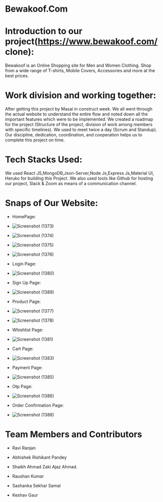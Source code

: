 # Bewakoof.Com
# Introduction to our project(https://www.bewakoof.com/ clone):

Bewakoof is an Online Shopping site for Men and Women Clothing. Shop from a wide range of T-shirts, Mobile Covers, Accessories and more at the best prices.


# Work division and working together:

After getting this project by Masai in construct week. We all went through the actual website to understand the entire flow and noted down all the important features which were to be implemented. We created a roadmap for the project (Structure of the project, division of work among members with specific timelines). We used to meet twice a day (Scrum and Standup). Our discipline, dedication, coordination, and cooperation helps us to complete this project on time.

# Tech Stacks Used:
We used React JS,MongoDB,Json-Server,Node Js,Express Js,Material UI, Heruko for building this Project .We also used tools like Github for hosting our project, Slack & Zoom as means of a communication channel.


# Snaps of Our Website:

* HomePage:
* ![Screenshot (1373)](https://user-images.githubusercontent.com/91020498/167461867-274f2bb9-4541-45b7-ae48-dc34e93f938d.png)

* ![Screenshot (1374)](https://user-images.githubusercontent.com/91020498/167461902-e8dd5ad3-be6b-4ad6-844c-76cfc3ffe6f0.png)

* ![Screenshot (1375)](https://user-images.githubusercontent.com/91020498/167461940-a1a25db2-166e-4f3b-8984-0d8c9a165cb7.png)

* ![Screenshot (1376)](https://user-images.githubusercontent.com/91020498/167461972-3fece788-d4c8-47ca-971b-d581a77bdc7d.png)


* Login Page: 
* ![Screenshot (1380)](https://user-images.githubusercontent.com/91020498/167462020-ce5271ec-5427-40be-8cf9-b8b26292bdc6.png)


* Sign Up Page: 
* ![Screenshot (1389)](https://user-images.githubusercontent.com/91020498/167462048-7b7e21e7-3305-4526-9405-53741d6c9590.png)



* Product Page: 
* ![Screenshot (1377)](https://user-images.githubusercontent.com/91020498/167462067-3807dcc2-367a-437a-9a47-65c1a3072813.png)

* ![Screenshot (1378)](https://user-images.githubusercontent.com/91020498/167462082-e309cf66-5e2b-4890-9fc0-a2fa49b71aa1.png)


* Whishlist Page: 
* ![Screenshot (1381)](https://user-images.githubusercontent.com/91020498/167462112-40d74f0b-4c29-48b5-b55f-b213d82a3a7e.png)

* Cart Page: 
* ![Screenshot (1383)](https://user-images.githubusercontent.com/91020498/167462138-049f6a6c-ab70-4315-8871-5a3519352f15.png)

* Payment Page: 
* ![Screenshot (1385)](https://user-images.githubusercontent.com/91020498/167462173-3d67351a-1631-47cf-9d7c-54321d870d1c.png)

* Otp Page:
* ![Screenshot (1386)](https://user-images.githubusercontent.com/91020498/167462240-8e152fb2-c038-4b62-beae-1c758aed9b72.png)

* Order Confirmation Page:
* ![Screenshot (1388)](https://user-images.githubusercontent.com/91020498/167462298-6d9271e8-dc73-4b1b-a5cb-9e49f093e5d7.png)


# Team Members and Contributors

* Ravi Ranjan

* Abhishek Rishikant Pandey

* Shaikh Ahmad Zaki Ajaz Ahmad.

* Raushan Kumar

* Sashanka Sekhar Samal

* Keshav Gaur







